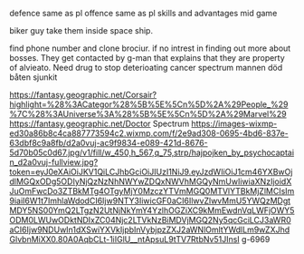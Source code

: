 
defence same as pl 
offence same as pl
skills and advantages mid game

biker guy take them inside space ship.

find phone number and clone brociur. if no intrest in finding out more about bosses. They get contacted by g-man that explains that they are property of alvieato. Need drug to stop deterioating
cancer
spectrum mannen död båten sjunkit

https://fantasy.geographic.net/Corsair?highlight=%28%3ACategor%28%5B%5E%5Cn%5D%2A%29People_%29%7C%28%3AUniverse%3A%28%5B%5E%5Cn%5D%2A%29Marvel%29
https://fantasy.geographic.net/Doctor Spectrum
https://images-wixmp-ed30a86b8c4ca887773594c2.wixmp.com/f/2e9ad308-0695-4bd6-837e-63dbf8c9a8fb/d2a0vuj-ac9f9834-e089-421d-8676-5d70b05c0d67.jpg/v1/fill/w_450,h_567,q_75,strp/hajpojken_by_psychocaptain_d2a0vuj-fullview.jpg?token=eyJ0eXAiOiJKV1QiLCJhbGciOiJIUzI1NiJ9.eyJzdWIiOiJ1cm46YXBwOjdlMGQxODg5ODIyNjQzNzNhNWYwZDQxNWVhMGQyNmUwIiwiaXNzIjoidXJuOmFwcDo3ZTBkMTg4OTgyMjY0MzczYTVmMGQ0MTVlYTBkMjZlMCIsIm9iaiI6W1t7ImhlaWdodCI6Ijw9NTY3IiwicGF0aCI6IlwvZlwvMmU5YWQzMDgtMDY5NS00YmQ2LTgzN2UtNjNkYmY4YzlhOGZiXC9kMmEwdnVqLWFjOWY5ODM0LWUwODktNDIxZC04Njc2LTVkNzBiMDVjMGQ2Ny5qcGciLCJ3aWR0aCI6Ijw9NDUwIn1dXSwiYXVkIjpbInVybjpzZXJ2aWNlOmltYWdlLm9wZXJhdGlvbnMiXX0.80A0AqbCLt-1iIGlU__ntApsuL9tTV7RtbNv51JInsI
g-6969